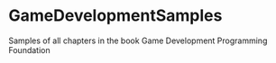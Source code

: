 # GameDevelopmentSamples
Samples of all chapters in the book Game Development Programming Foundation
